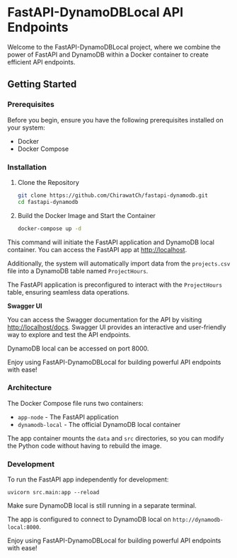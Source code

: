 # FastAPI-DynamoDBLocal API Endpoints

Welcome to the FastAPI-DynamoDBLocal project, where we combine the power of FastAPI and DynamoDB within a Docker container to create efficient API endpoints.

## Getting Started

### Prerequisites

Before you begin, ensure you have the following prerequisites installed on your system:

- Docker
- Docker Compose

### Installation

1. Clone the Repository

   ```bash
   git clone https://github.com/ChirawatCh/fastapi-dynamodb.git
   cd fastapi-dynamodb
   ```

2. Build the Docker Image and Start the Container

   ```bash
   docker-compose up -d
   ```

This command will initiate the FastAPI application and DynamoDB local container. You can access the FastAPI app at [http://localhost](http://localhost).

Additionally, the system will automatically import data from the `projects.csv` file into a DynamoDB table named `ProjectHours`.

The FastAPI application is preconfigured to interact with the `ProjectHours` table, ensuring seamless data operations.

**Swagger UI**

You can access the Swagger documentation for the API by visiting [http://localhost/docs](http://localhost/docs). Swagger UI provides an interactive and user-friendly way to explore and test the API endpoints.

DynamoDB local can be accessed on port 8000.

Enjoy using FastAPI-DynamoDBLocal for building powerful API endpoints with ease!

### Architecture

The Docker Compose file runs two containers:

- `app-node` - The FastAPI application
- `dynamodb-local` - The official DynamoDB local container

The app container mounts the `data` and `src` directories, so you can modify the Python code without having to rebuild the image.

### Development

To run the FastAPI app independently for development:

```
uvicorn src.main:app --reload
```

Make sure DynamoDB local is still running in a separate terminal.

The app is configured to connect to DynamoDB local on `http://dynamodb-local:8000`.

Enjoy using FastAPI-DynamoDBLocal for building powerful API endpoints with ease!
